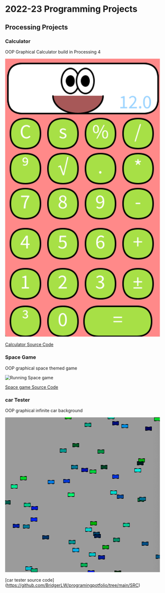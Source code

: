 # 2022-23 Programming Projects

## Processing Projects

### Calculator

OOP Graphical Calculator build in Processing 4

![Running Calculator](https://github.com/BridgerLW/programingpotfolio/blob/main/images/Calc.png)

[Calculator Source Code](https://github.com/BridgerLW/programingpotfolio/tree/main/SRC/calc)

### Space Game

OOP graphical space themed game

![Running Space game](https://github.com/BridgerLW/programingpotfolio/commit/f69dd169d201796f9fdfad6c3a0a97e88323a6b6)

[Space game Source Code](https://github.com/BridgerLW/programingpotfolio/blob/main/SRC/Spacegame)

### car Tester

OOP graphical infinite car background

![running car testser](https://github.com/BridgerLW/programingpotfolio/blob/main/images/cartester.png)

[car tester source code] (https://github.com/BridgerLW/programingpotfolio/tree/main/SRC)
